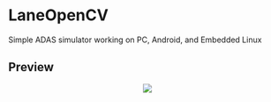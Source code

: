 # LaneOpenCV
Simple ADAS simulator working on PC, Android, and Embedded Linux

## Preview
<p align="center">
<img src="preview/preview.gif">
</p>
